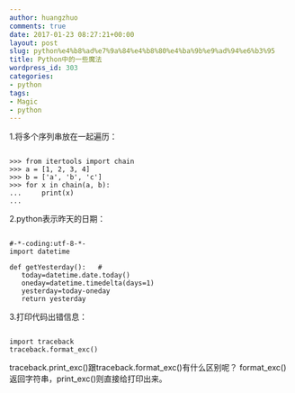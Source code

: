 ```yaml
---
author: huangzhuo
comments: true
date: 2017-01-23 08:27:21+00:00
layout: post
slug: python%e4%b8%ad%e7%9a%84%e4%b8%80%e4%ba%9b%e9%ad%94%e6%b3%95
title: Python中的一些魔法
wordpress_id: 303
categories:
- python
tags:
- Magic
- python
---
```


1.将多个序列串放在一起遍历：



```

>>> from itertools import chain  
>>> a = [1, 2, 3, 4]  
>>> b = ['a', 'b', 'c']  
>>> for x in chain(a, b):  
...     print(x)  
...   

```

2.python表示昨天的日期：

```

#-*-coding:utf-8-*-  
import datetime

def getYesterday():   #
   today=datetime.date.today()  
   oneday=datetime.timedelta(days=1)  
   yesterday=today-oneday   
   return yesterday

```


3.打印代码出错信息：

```

import traceback
traceback.format_exc()

```

traceback.print_exc()跟traceback.format_exc()有什么区别呢？
format_exc()返回字符串，print_exc()则直接给打印出来。
